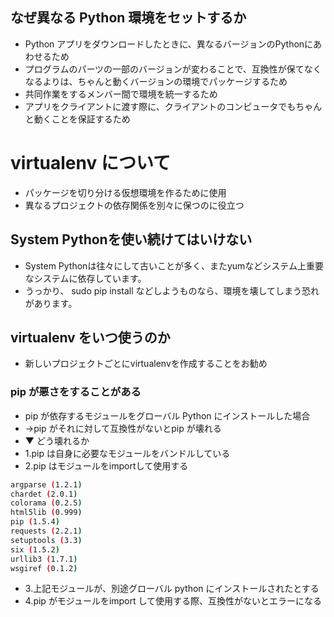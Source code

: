 ## なぜ異なる Python 環境をセットするか
* Python アプリをダウンロードしたときに、異なるバージョンのPythonにあわせるため
* プログラムのパーツの一部のバージョンが変わることで、互換性が保てなくなるよりは、ちゃんと動くバージョンの環境でパッケージするため
* 共同作業をするメンバー間で環境を統一するため
* アプリをクライアントに渡す際に、クライアントのコンピュータでもちゃんと動くことを保証するため

# virtualenv について
* パッケージを切り分ける仮想環境を作るために使用
* 異なるプロジェクトの依存関係を別々に保つのに役立つ


## System Pythonを使い続けてはいけない
* System Pythonは往々にして古いことが多く、またyumなどシステム上重要なシステムに依存しています。
* うっかり、 sudo pip install などしようものなら、環境を壊してしまう恐れがあります。


## virtualenv をいつ使うのか
* 新しいプロジェクトごとにvirtualenvを作成することをお勧め


### pip が悪さをすることがある
* pip が依存するモジュールをグローバル Python にインストールした場合
* →pip がそれに対して互換性がないとpip が壊れる
* ▼ どう壊れるか
* 1.pip は自身に必要なモジュールをバンドルしている
* 2.pip はモジュールをimportして使用する
```sh
argparse (1.2.1)
chardet (2.0.1)
colorama (0.2.5)
html5lib (0.999)
pip (1.5.4)
requests (2.2.1)
setuptools (3.3)
six (1.5.2)
urllib3 (1.7.1)
wsgiref (0.1.2)
```
* 3.上記モジュールが、別途グローバル python にインストールされたとする
* 4.pip がモジュールをimport して使用する際、互換性がないとエラーになる
